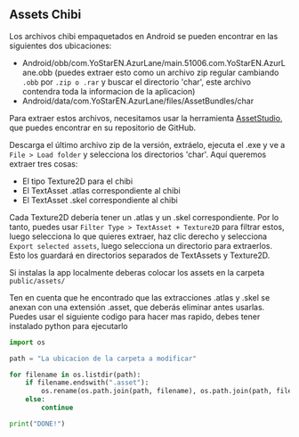 ## Assets Chibi

Los archivos chibi empaquetados en Android se pueden encontrar en las siguientes dos ubicaciones:

- Android/obb/com.YoStarEN.AzurLane/main.51006.com.YoStarEN.AzurLane.obb (puedes extraer esto como un archivo zip regular cambiando `.obb` por `.zip o .rar` y buscar el directorio 'char', este archivo contendra toda la informacion de la aplicacion)
- Android/data/com.YoStarEN.AzurLane/files/AssetBundles/char

Para extraer estos archivos, necesitamos usar la herramienta [AssetStudio](https://github.com/Perfare/AssetStudio), que puedes encontrar en su repositorio de GitHub.

Descarga el último archivo zip de la versión, extráelo, ejecuta el .exe y ve a `File > Load folder` y selecciona los directorios 'char'. Aquí queremos extraer tres cosas:

- El tipo Texture2D para el chibi
- El TextAsset .atlas correspondiente al chibi
- El TextAsset .skel correspondiente al chibi

Cada Texture2D debería tener un .atlas y un .skel correspondiente. Por lo tanto, puedes usar `Filter Type > TextAsset + Texture2D` para filtrar estos, luego selecciona lo que quieres extraer, haz clic derecho y selecciona `Export selected assets`, luego selecciona un directorio para extraerlos. Esto los guardará en directorios separados de TextAssets y Texture2D.

Si instalas la app localmente deberas colocar los assets en la carpeta `public/assets/`

Ten en cuenta que he encontrado que las extracciones .atlas y .skel se anexan con una extensión .asset, que deberás eliminar antes usarlas. Puedes usar el siguiente codigo para hacer mas rapido, debes tener instalado python para ejecutarlo

```python
import os

path = "La ubicacion de la carpeta a modificar"

for filename in os.listdir(path):
    if filename.endswith(".asset"):
        os.rename(os.path.join(path, filename), os.path.join(path, filename[:-6]))
    else:
        continue

print("DONE!")
```
